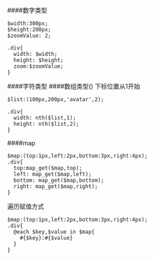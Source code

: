 ####数字类型
```
$width:300px;
$height:200px;
$zoomValue: 2;

.div{
  width: $width;
  height: $height;
  zoom:$zoomValue;
}

```
####字符类型
####数组类型()
下标位置从1开始
```
$list:(100px,200px,'avatar',2);

.div{
  width: nth($list,1);
  height: nth($list,2);
}

```
####map
```
$map:(top:1px,left:2px,bottom:3px,right:4px);
.div{
  top:map_get($map,top);
  left: map_get($map,left);
  bottom: map_get($map,bottom);
  right: map_get($map,right);
}
```
遍历赋值方式
```
$map:(top:1px,left:2px,bottom:3px,right:4px);
.div{
  @each $key,$value in $map{
    #{$key}:#{$value}
  }
}
```

